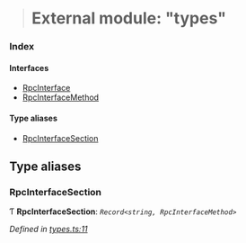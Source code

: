 > # External module: "types"

### Index

#### Interfaces

* [RpcInterface](../interfaces/_types_.rpcinterface.md)
* [RpcInterfaceMethod](../interfaces/_types_.rpcinterfacemethod.md)

#### Type aliases

* [RpcInterfaceSection](_types_.md#rpcinterfacesection)

## Type aliases

###  RpcInterfaceSection

Ƭ **RpcInterfaceSection**: *`Record<string, RpcInterfaceMethod>`*

*Defined in [types.ts:11](https://github.com/polkadot-js/api/blob/71c5920/packages/rpc-core/src/types.ts#L11)*